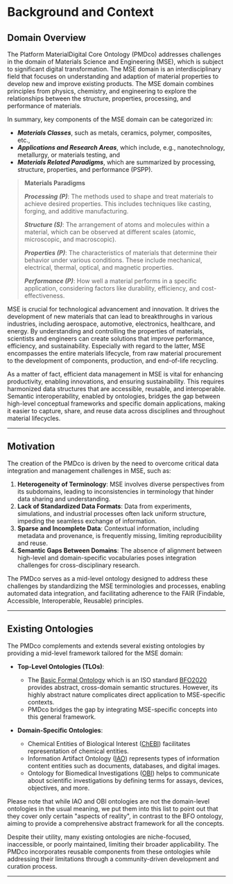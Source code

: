 # Background and Context

## Domain Overview

The Platform MaterialDigital Core Ontology (PMDco) addresses challenges in the domain of Materials Science and Engineering (MSE), which is subject to significant digital transformation. The MSE domain is an interdisciplinary field that focuses on understanding and adaption of material properties to develop new and improve existing products. The MSE domain combines principles from physics, chemistry, and engineering to explore the relationships between the structure, properties, processing, and performance of materials.

In summary, key components of the MSE domain can be categorized in:

- ***Materials Classes***, such as metals, ceramics, polymer, composites, etc.,
- ***Applications and Research Areas***, which include, e.g., nanotechnology, metallurgy, or materials testing, and
- ***Materials Related Paradigms***, which are summarized by processing, structure, properties, and performance (PSPP).
  
> **Materials Paradigms**
>
> ***Processing (P)***: The methods used to shape and treat materials to achieve desired properties. This includes techniques like casting, forging, and additive manufacturing.
>
> ***Structure (S)***: The arrangement of atoms and molecules within a material, which can be observed at  different scales (atomic, microscopic, and macroscopic).
>
> ***Properties (P)***: The characteristics of materials that determine their behavior under various conditions. These include mechanical, electrical, thermal, optical, and magnetic properties.
>
> ***Performance (P)***: How well a material performs in a specific application, considering factors like durability, efficiency, and cost-effectiveness.

MSE is crucial for technological advancement and innovation. It drives the development of new materials that can lead to breakthroughs in various industries, including aerospace, automotive, electronics, healthcare, and energy. By understanding and controlling the properties of materials, scientists and engineers can create solutions that improve performance, efficiency, and sustainability. Especially with regard to the latter, MSE encompasses the entire materials lifecycle, from raw material procurement to the development of components, production, and end-of-life recycling.

As a matter of fact, efficient data management in MSE is vital for enhancing productivity, enabling innovations, and ensuring sustainability. This requires harmonized data structures that are accessible, reusable, and interoperable. Semantic interoperability, enabled by ontologies, bridges the gap between high-level conceptual frameworks and specific domain applications, making it easier to capture, share, and reuse data across disciplines and throughout material lifecycles.

---

## Motivation

The creation of the PMDco is driven by the need to overcome critical data integration and management challenges in MSE, such as:

1. **Heterogeneity of Terminology**: MSE involves diverse perspectives from its subdomains, leading to inconsistencies in terminology that hinder data sharing and understanding.
2. **Lack of Standardized Data Formats**: Data from experiments, simulations, and industrial processes often lack uniform structure, impeding the seamless exchange of information.
3. **Sparse and Incomplete Data**: Contextual information, including metadata and provenance, is frequently missing, limiting reproducibility and reuse.
4. **Semantic Gaps Between Domains**: The absence of alignment between high-level and domain-specific vocabularies poses integration challenges for cross-disciplinary research.

The PMDco serves as a mid-level ontology designed to address these challenges by standardizing the MSE terminologies and processes, enabling automated data integration, and facilitating adherence to the FAIR (Findable, Accessible, Interoperable, Reusable) principles.

---

## Existing Ontologies

The PMDco complements and extends several existing ontologies by providing a mid-level framework tailored for the MSE domain:

- **Top-Level Ontologies (TLOs)**:

  - The [Basic Formal Ontology](https://basic-formal-ontology.org/bfo-2020.html) which is an ISO standard [BFO2020](https://www.iso.org/standard/74572.html) provides abstract, cross-domain semantic structures. However, its highly abstract nature complicates direct application to MSE-specific contexts.
  - PMDco bridges the gap by integrating MSE-specific concepts into this general framework.
    
- **Domain-Specific Ontologies**:
  
  - Chemical Entities of Biological Interest ([ChEBI](https://www.ebi.ac.uk/chebi/)) facilitates representation of chemical entities.
  - Information Artifact Ontology ([IAO](https://obofoundry.org/ontology/iao.html)) represents types of information content entities such as documents, databases, and digital images.
  - Ontology for Biomedical Investigations ([OBI](https://obi-ontology.org/)) helps to communicate about scientific investigations by defining terms for assays, devices, objectives, and more.
    
 Please note that while IAO and OBI ontologies are not the domain-level ontologies in the usual meaning, we put them into this list to point out that they cover only certain "aspects of reality", in contrast to the BFO ontology, aiming to provide a comprehensive abstract framework for all the concepts.
  

Despite their utility, many existing ontologies are niche-focused, inaccessible, or poorly maintained, limiting their broader applicability. The PMDco incorporates reusable components from these ontologies while addressing their limitations through a community-driven development and curation process.

---
